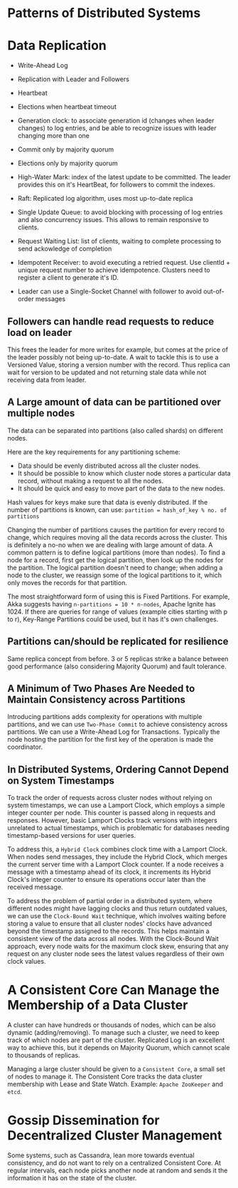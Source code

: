 # Patterns of Distributed Systems

# Data Replication
- Write-Ahead Log

- Replication with Leader and Followers

- Heartbeat

- Elections when heartbeat timeout

- Generation clock: to associate generation id (changes when leader changes) to log entries, and be able to recognize issues with leader changing more than one

- Commit only by majority quorum

- Elections only by majority quorum

- High-Water Mark: index of the latest update to be committed. The leader provides this on it's HeartBeat, for followers to commit the indexes.

- Raft: Replicated log algorithm, uses most up-to-date replica

- Single Update Queue: to avoid blocking with processing of log entries and also concurrency issues. This allows to remain responsive to clients.

- Request Waiting List: list of clients, waiting to complete processing to send ackowledge of completion

- Idempotent Receiver: to avoid executing a retried request.
Use clientId + unique request number to achieve idempotence.
Clusters need to register a client to generate it's ID.

- Leader can use a Single-Socket Channel with follower to avoid out-of-order messages

## Followers can handle read requests to reduce load on leader
This frees the leader for more writes for example, but comes at the price of the leader possibly not being up-to-date.
A wait to tackle this is to use a Versioned Value, storing a version number with the record.
Thus replica can wait for version to be updated and not returning stale data while not receiving data from leader.

## A Large amount of data can be partitioned over multiple nodes
The data can be separated into partitions (also called shards) on different nodes.

Here are the key requirements for any partitioning scheme:
- Data should be evenly distributed across all the cluster nodes.
- It should be possible to know which cluster node stores a particular data record, without making a request to all the nodes.
- It should be quick and easy to move part of the data to the new nodes.

Hash values for keys make sure that data is evenly distributed. If the number of partitions is known, can use:
`partition = hash_of_key % no. of partitions`

Changing the number of partitions causes the partition for every record to change, which requires moving all the data records across the cluster.
This is definitely a no-no when we are dealing with large amount of data.
A common pattern is to define logical partitions (more than nodes).
To find a node for a record, first get the logical partition, then look up the nodes for the partition. 
The logical partition doesn't need to change; when adding a node to the cluster, we reassign some of the logical partitions to it,
which only moves the records for that partition.

The most straightforward form of using this is Fixed Partitions.
For example, Akka suggests having `n-partitions = 10 * n-nodes`, Apache Ignite has 1024.
If there are queries for range of values (example cities starting with p to r), Key-Range Partitions could be used, but it has it's own challenges.

## Partitions can/should be replicated for resilience
Same replica concept from before.
3 or 5 replicas strike a balance between good performance (also considering Majority Quorum) and fault tolerance.

## A Minimum of Two Phases Are Needed to Maintain Consistency across Partitions
Introducing partitions adds complexity for operations with multiple partitions, and we can use `Two-Phase Commit` to achieve consistency across partitions.
We can use a Write-Ahead Log for Transactions.
Typically the node hosting the partition for the first key of the operation is made the coordinator.

## In Distributed Systems, Ordering Cannot Depend on System Timestamps
To track the order of requests across cluster nodes without relying on system timestamps, we can use a Lamport Clock, which employs a simple integer counter per node. This counter is passed along in requests and responses. However, basic Lamport Clocks track versions with integers unrelated to actual timestamps, which is problematic for databases needing timestamp-based versions for user queries.

To address this, a `Hybrid Clock` combines clock time with a Lamport Clock. When nodes send messages, they include the Hybrid Clock, which merges the current server time with a Lamport Clock counter. If a node receives a message with a timestamp ahead of its clock, it increments its Hybrid Clock's integer counter to ensure its operations occur later than the received message.

To address the problem of partial order in a distributed system, where different nodes might have lagging clocks and thus return outdated values, we can use the `Clock-Bound Wait` technique, which involves waiting before storing a value to ensure that all cluster nodes' clocks have advanced beyond the timestamp assigned to the records. This helps maintain a consistent view of the data across all nodes.
With the Clock-Bound Wait approach, every node waits for the maximum clock skew, ensuring that any request on any cluster node sees the latest values regardless of their own clock values.


# A Consistent Core Can Manage the Membership of a Data Cluster
A cluster can have hundreds or thousands of nodes, which can be also dynamic (adding/removing). 
To manage such a cluster, we need to keep track of which nodes are part of the cluster. 
Replicated Log is an excellent way to achieve this, but it depends on Majority Quorum, which cannot scale to thousands of replicas. 

Managing a large cluster should be given to a `Consistent Core`, a small set of nodes to manage it.
The Consistent Core tracks the data cluster membership with Lease and State Watch.
Example: `Apache ZooKeeper` and `etcd`.


# Gossip Dissemination for Decentralized Cluster Management
Some systems, such as Cassandra, lean more towards eventual consistency, and do not want to rely on a centralized Consistent Core.
At regular intervals, each node picks another node at random and sends it the information it has on the state of the cluster.